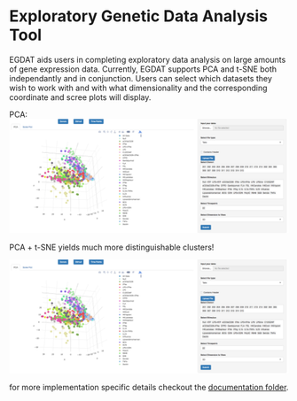 # Exploratory Genetic Data Analysis Tool
EGDAT aids users in completing exploratory data analysis on large amounts of gene expression data. Currently, EGDAT supports PCA and t-SNE both independantly and in conjunction. Users can select which datasets they wish to work with and with what dimensionality and the corresponding coordinate and scree plots will display.

PCA:
![alt text](https://github.com/vawilson/EDAT/blob/master/pics/Screenshot%202017-06-21%2010.22.35.png)

PCA + t-SNE yields much more distinguishable clusters! 

![alt text](https://github.com/vawilson/EDAT/blob/master/pics/Screenshot%202017-06-21%2010.22.35.png)

for more implementation specific details checkout the [documentation folder](docs/).
